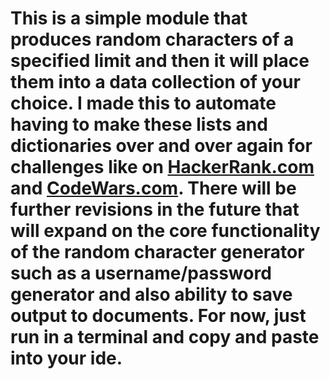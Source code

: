 <h1>
This is a simple module that produces random characters of a specified 
limit and then it will place them into a data collection of your choice. I 
made 
this to automate having to make these lists and dictionaries over and over
again for challenges like on <a href="https://www.hackerrank.com/">HackerRank.com</a>  
and <a href="https://www.codewars.com/">CodeWars.com</a>. There will be 
further
revisions in the future that will expand on the core functionality of 
the random character generator such as a username/password generator and 
also ability to save output to documents. For now, just run in a terminal
and copy and paste into your ide.
</h1>
